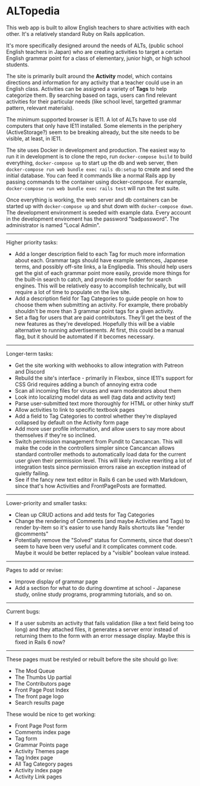 # ALTopedia


This web app is built to allow English teachers to share activities with each other. It's a relatively standard Ruby on Rails application.

It's more specifically designed around the needs of ALTs, (public school English teachers in Japan) who are creating activities to target a certain English grammar point for a class of elementary, junior high, or high school students.

The site is primarily built around the **Activity** model, which contains directions and information for any activity that a teacher could use in an English class. Activities can be assigned a variety of **Tags** to help categorize them. By searching based on tags, users can find relevant activities for their particular needs (like school level, targetted grammar pattern, relevant materials).

The minimum supported browser is IE11. A lot of ALTs have to use old computers that only have IE11 installed. Some elements in the periphery (ActiveStorage?) seem to be breaking already, but the site needs to be visible, at least, in IE11.

The site uses Docker in development and production. The easiest way to run it in development is to clone the repo, run `docker-compose build` to build everything, `docker-compose up` to start up the db and web server, then `docker-compose run web bundle exec rails db:setup` to create and seed the initial database. You can feed it commands like a normal Rails app by passing commands to the container using docker-compose. For example, `docker-compose run web bundle exec rails test` will run the test suite.

Once everything is working, the web server and db containers can be started up with `docker-compose up` and shut down with `docker-compose down`. The development environment is seeded with example data. Every account in the development enviroment has the password "badpassword". The administrator is named "Local Admin".

---

Higher priority tasks:

- Add a longer description field to each Tag for much more information about each. Grammar tags should have example sentences, Japanese terms, and possibly off-site links, a la Englipedia. This should help users get the gist of each grammar point more easily, provide more things for the built-in search to catch, and provide more fodder for search engines. This will be relatively easy to accomplish technically, but will require a lot of time to populate on the live site.
- Add a description field for Tag Categories to guide people on how to choose them when submitting an activity. For example, there probably shouldn't be more than 3 grammar point tags for a given activity.
- Set a flag for users that are paid contributors. They'll get the best of the new features as they're developed. Hopefully this will be a viable alternative to running advertisements. At first, this could be a manual flag, but it should be automated if it becomes necessary.

---

Longer-term tasks:

- Get the site working with webhooks to allow integration with Patreon and Discord
- Rebuild the site's interface - primarily in Flexbox, since IE11's support for CSS Grid requires adding a bunch of annoying extra code
- Scan all incoming files for viruses and warn moderators about them
- Look into localizing model data as well (tag data and activity text)
- Parse user-submitted text more thoroughly for HTML or other hinky stuff
- Allow activities to link to specific textbook pages
- Add a field to Tag Categories to control whether they're displayed collapsed by default on the Activity form page
- Add more user profile information, and allow users to say more about themselves if they're so inclined. 
- Switch permission management from Pundit to Cancancan. This will make the code in the controllers simpler since Cancancan allows standard controller methods to automatically load data for the current user given their permission level. This will likely involve rewriting a lot of integration tests since permission errors raise an exception instead of quietly failing.
- See if the fancy new text editor in Rails 6 can be used with Markdown, since that's how Activities and FrontPagePosts are formatted.

---

Lower-priority and smaller tasks:

- Clean up CRUD actions and add tests for Tag Categories
- Change the rendering of Comments (and maybe Activities and Tags) to render by-item so it's easier to use handy Rails shortcuts like "render @comments"
- Potentially remove the "Solved" status for Comments, since that doesn't seem to have been very useful and it complicates comment code. Maybe it would be better replaced by a "visible" boolean value instead.

---

Pages to add or revise:

- Improve display of grammar page
- Add a section for what to do during downtime at school - Japanese study, online study programs, programming tutorials, and so on.

---

Current bugs:
 
- If a user submits an activity that fails validation (like a text field being too long) and they attached files, it generates a server error instead of returning them to the form with an error message display. Maybe this is fixed in Rails 6 now?

---

These pages must be restyled or rebuilt before the site should go live:

- The Mod Queue
- The Thumbs Up partial
- The Contributors page
- Front Page Post Index
- The front page logo
- Search results page

These would be nice to get working:

- Front Page Post form
- Comments index page
- Tag form
- Grammar Points page
- Activity Themes page
- Tag Index page
- All Tag Category pages
- Activity index page
- Activity Link pages
